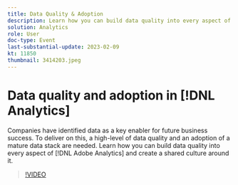 ```yaml
---
title: Data Quality & Adoption
description: Learn how you can build data quality into every aspect of Adobe Analytics and create a shared culture around it. 
solution: Analytics
role: User
doc-type: Event
last-substantial-update: 2023-02-09
kt: 11850
thumbnail: 3414203.jpeg
---
```

# Data quality and adoption in [!DNL Analytics]

Companies have identified data as a key enabler for future business success. To deliver on this, a high-level of data quality and an adoption of a mature data stack are needed. Learn how you can build data quality into every aspect of [!DNL Adobe Analytics] and create a shared culture around it.

>[!VIDEO](https://video.tv.adobe.com/v/3414203/?quality=12&learn=on)
